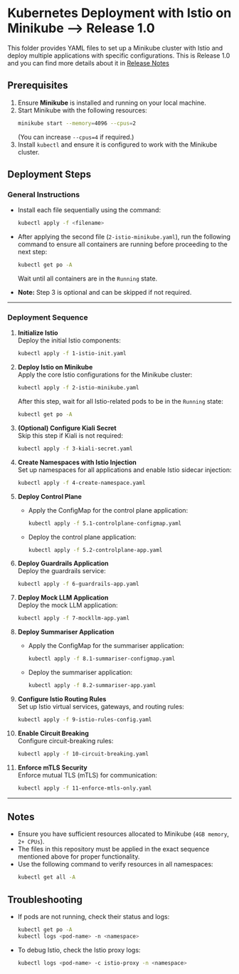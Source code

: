 # Kubernetes Deployment with Istio on Minikube --> Release 1.0

This folder provides YAML files to set up a Minikube cluster with Istio and deploy multiple applications with specific configurations.
This is Release 1.0 and you can find more details about it in [Release Notes](RELEASE-NOTES.md) 

## Prerequisites

1. Ensure **Minikube** is installed and running on your local machine.
2. Start Minikube with the following resources:
   ```bash
   minikube start --memory=4096 --cpus=2
   ```
   (You can increase `--cpus=4` if required.)
3. Install `kubectl` and ensure it is configured to work with the Minikube cluster.

## Deployment Steps

### General Instructions

- Install each file sequentially using the command:
  ```bash
  kubectl apply -f <filename>
  ```
- After applying the second file (`2-istio-minikube.yaml`), run the following command to ensure all containers are running before proceeding to the next step:
  ```bash
  kubectl get po -A
  ```
  Wait until all containers are in the `Running` state.

- **Note:** Step 3 is optional and can be skipped if not required.

---

### Deployment Sequence

1. **Initialize Istio**  
   Deploy the initial Istio components:
   ```bash
   kubectl apply -f 1-istio-init.yaml
   ```

2. **Deploy Istio on Minikube**  
   Apply the core Istio configurations for the Minikube cluster:
   ```bash
   kubectl apply -f 2-istio-minikube.yaml
   ```
   After this step, wait for all Istio-related pods to be in the `Running` state:
   ```bash
   kubectl get po -A
   ```

3. **(Optional) Configure Kiali Secret**  
   Skip this step if Kiali is not required:
   ```bash
   kubectl apply -f 3-kiali-secret.yaml
   ```

4. **Create Namespaces with Istio Injection**  
   Set up namespaces for all applications and enable Istio sidecar injection:
   ```bash
   kubectl apply -f 4-create-namespace.yaml
   ```

5. **Deploy Control Plane**  
   - Apply the ConfigMap for the control plane application:
     ```bash
     kubectl apply -f 5.1-controlplane-configmap.yaml
     ```
   - Deploy the control plane application:
     ```bash
     kubectl apply -f 5.2-controlplane-app.yaml
     ```

6. **Deploy Guardrails Application**  
   Deploy the guardrails service:
   ```bash
   kubectl apply -f 6-guardrails-app.yaml
   ```

7. **Deploy Mock LLM Application**  
   Deploy the mock LLM application:
   ```bash
   kubectl apply -f 7-mockllm-app.yaml
   ```

8. **Deploy Summariser Application**  
   - Apply the ConfigMap for the summariser application:
     ```bash
     kubectl apply -f 8.1-summariser-configmap.yaml
     ```
   - Deploy the summariser application:
     ```bash
     kubectl apply -f 8.2-summariser-app.yaml
     ```

9. **Configure Istio Routing Rules**  
   Set up Istio virtual services, gateways, and routing rules:
   ```bash
   kubectl apply -f 9-istio-rules-config.yaml
   ```

10. **Enable Circuit Breaking**  
    Configure circuit-breaking rules:
    ```bash
    kubectl apply -f 10-circuit-breaking.yaml
    ```

11. **Enforce mTLS Security**  
    Enforce mutual TLS (mTLS) for communication:
    ```bash
    kubectl apply -f 11-enforce-mtls-only.yaml
    ```

---

## Notes

- Ensure you have sufficient resources allocated to Minikube (`4GB memory`, `2+ CPUs`).
- The files in this repository must be applied in the exact sequence mentioned above for proper functionality.
- Use the following command to verify resources in all namespaces:
  ```bash
  kubectl get all -A
  ```

## Troubleshooting

- If pods are not running, check their status and logs:
  ```bash
  kubectl get po -A
  kubectl logs <pod-name> -n <namespace>
  ```
- To debug Istio, check the Istio proxy logs:
  ```bash
  kubectl logs <pod-name> -c istio-proxy -n <namespace>
  ```
